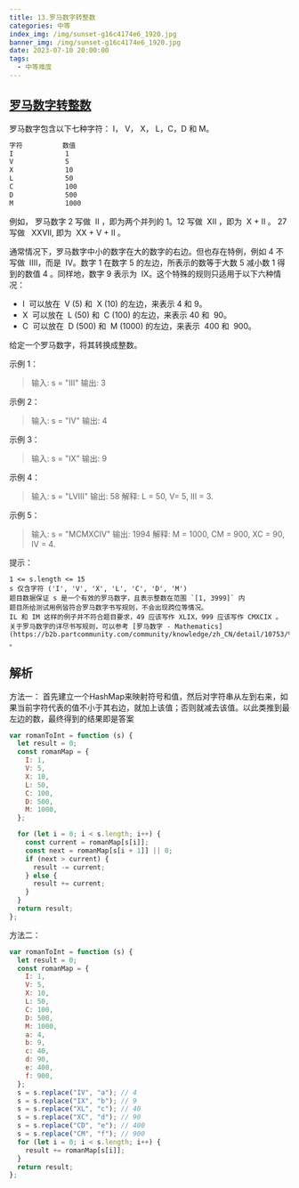 ```yaml
---
title: 13.罗马数字转整数
categories: 中等
index_img: /img/sunset-g16c4174e6_1920.jpg
banner_img: /img/sunset-g16c4174e6_1920.jpg
date: 2023-07-10 20:00:00
tags:
  - 中等难度
---
```


## [罗马数字转整数](https://leetcode.cn/problems/roman-to-integer/)

罗马数字包含以下七种字符： I， V， X， L，C，D 和 M。

```sh
字符          数值
I             1
V             5
X             10
L             50
C             100
D             500
M             1000
```

例如， 罗马数字 2 写做  II ，即为两个并列的 1。12 写做  XII ，即为  X + II 。 27 写做   XXVII, 即为  XX + V + II 。

通常情况下，罗马数字中小的数字在大的数字的右边。但也存在特例，例如 4 不写做  IIII，而是  IV。数字 1 在数字 5 的左边，所表示的数等于大数 5 减小数 1 得到的数值 4 。同样地，数字 9 表示为  IX。这个特殊的规则只适用于以下六种情况：

- I  可以放在  V (5) 和  X (10) 的左边，来表示 4 和 9。
- X  可以放在  L (50) 和  C (100) 的左边，来表示 40 和  90。
- C  可以放在  D (500) 和  M (1000) 的左边，来表示  400 和  900。

给定一个罗马数字，将其转换成整数。

<!-- more -->

示例 1：

> 输入: s = "III"
> 输出: 3

示例 2：

> 输入: s = "IV"
> 输出: 4

示例 3：

> 输入: s = "IX"
> 输出: 9

示例 4：

> 输入: s = "LVIII"
> 输出: 58
> 解释: L = 50, V= 5, III = 3.

示例 5：

> 输入: s = "MCMXCIV"
> 输出: 1994
> 解释: M = 1000, CM = 900, XC = 90, IV = 4.

提示：

```shell
1 <= s.length <= 15
s 仅含字符 ('I', 'V', 'X', 'L', 'C', 'D', 'M')
题目数据保证 s 是一个有效的罗马数字，且表示整数在范围 `[1, 3999]` 内
题目所给测试用例皆符合罗马数字书写规则，不会出现跨位等情况。
IL 和 IM 这样的例子并不符合题目要求，49 应该写作 XLIX，999 应该写作 CMXCIX 。
关于罗马数字的详尽书写规则，可以参考 [罗马数字 - Mathematics](https://b2b.partcommunity.com/community/knowledge/zh_CN/detail/10753/%E7%BD%97%E9%A9%AC%E6%95%B0%E5%AD%97#knowledge_article) 。
```

## 解析

方法一：
首先建立一个HashMap来映射符号和值，然后对字符串从左到右来，如果当前字符代表的值不小于其右边，就加上该值；否则就减去该值。以此类推到最左边的数，最终得到的结果即是答案

```javascript
var romanToInt = function (s) {
  let result = 0;
  const romanMap = {
    I: 1,
    V: 5,
    X: 10,
    L: 50,
    C: 100,
    D: 500,
    M: 1000,
  };

  for (let i = 0; i < s.length; i++) {
    const current = romanMap[s[i]];
    const next = romanMap[s[i + 1]] || 0;
    if (next > current) {
      result -= current;
    } else {
      result += current;
    }
  }
  return result;
};
```

方法二：

```javascript
var romanToInt = function (s) {
  let result = 0;
  const romanMap = {
    I: 1,
    V: 5,
    X: 10,
    L: 50,
    C: 100,
    D: 500,
    M: 1000,
    a: 4,
    b: 9,
    c: 40,
    d: 90,
    e: 400,
    f: 900,
  };
  s = s.replace("IV", "a"); // 4
  s = s.replace("IX", "b"); // 9
  s = s.replace("XL", "c"); // 40
  s = s.replace("XC", "d"); // 90
  s = s.replace("CD", "e"); // 400
  s = s.replace("CM", "f"); // 900
  for (let i = 0; i < s.length; i++) {
    result += romanMap[s[i]];
  }
  return result;
};
```
